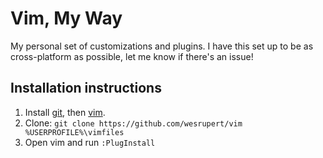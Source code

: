 # Vim, My Way
My personal set of customizations and plugins. I have this set up to be as cross-platform as possible, let me know if there's an issue!

## Installation instructions

1. Install [git](https://git-scm.com/download), then [vim](http://www.vim.org/download.php).
2. Clone: `git clone https://github.com/wesrupert/vim %USERPROFILE%\vimfiles`
3. Open vim and run `:PlugInstall`
